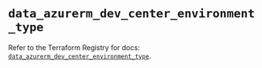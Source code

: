 # `data_azurerm_dev_center_environment_type`

Refer to the Terraform Registry for docs: [`data_azurerm_dev_center_environment_type`](https://registry.terraform.io/providers/hashicorp/azurerm/4.44.0/docs/data-sources/dev_center_environment_type).
